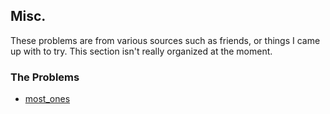 ## Misc.
These problems are from various sources such as friends, or things I came up with to try. This section isn't really organized at the moment.

### The Problems

- [most_ones](https://github.com/joshsaintjacque/fundamentals/blob/master/misc/most_ones.md)